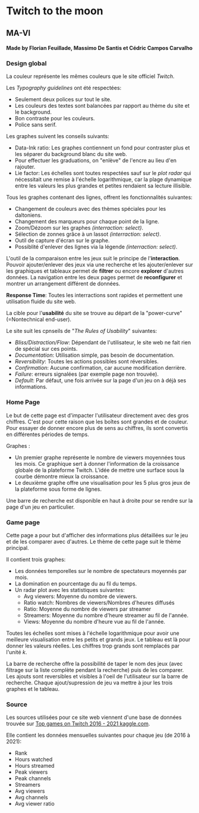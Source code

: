 # Twitch to the moon
## MA-VI
#### Made by Florian Feuillade, Massimo De Santis et Cédric Campos Carvalho


### Design global

La couleur représente les mêmes couleurs que le site officiel *Twitch*.

Les *Typography guidelines* ont été respectées:
* Seulement deux polices sur tout le site.
* Les couleurs des textes sont balancées par rapport au thème du site et le background.
* Bon contraste pour les couleurs.
* Police sans serif.

Les graphes suivent les conseils suivants:
* Data-Ink ratio: Les graphes contiennent un fond pour contraster plus et les séparer du background blanc du site web.
* Pour effectuer les graduations, on "enlève" de l'encre au lieu d'en rajouter.
* Lie factor: Les échelles sont toutes respectées sauf sur le *plot radar* qui nécessitait une remise à l'échelle logarithmique, car la plage dynamique entre les valeurs les plus grandes et petites rendaient sa lecture illisible.

Tous les graphes contenant des lignes, offrent les fonctionnalités suivantes:
* Changement de couleurs avec des thèmes spéciales pour les daltoniens.
* Changement des marqueurs pour chaque point de la ligne.
* Zoom/Dézoom sur les graphes *(interraction: select)*.
* Sélection de zonnes grâce à un lassot *(interraction: select)*.
* Outil de capture d'écran sur le graphe.
* Possiblité d'enlever des lignes via la légende *(interraction: select)*.

L'outil de la comparaison entre les jeux suit le principe de l'**interaction**. Pouvoir ajouter/enlever des jeux via une recherche et les ajouter/enlever sur les graphiques et tableaux permet de **filtrer** ou encore **explorer** d'autres données. La navigation entre les deux pages permet de **reconfigurer** et montrer un arrangement différent de données.

**Response Time**: Toutes les interractions sont rapides et permettent une utilisation fluide du site web.

La cible pour l'**usabilité** du site se trouve au départ de la "power-curve" (=Nontechnical end-user).

Le site suit les cpnseils de "*The Rules of Usability*" suivantes:
* *Bliss/Distraction/Flow*: Dépendant de l'utilisateur, le site web ne fait rien de spécial sur ces points.
* *Documentation*: Utilisation simple, pas besoin de documentation.
* *Reversibility*: Toutes les actions possibles sont réversibles.
* *Confirmation*: Aucune confirmation, car aucune modification derrière.
* *Failure*: erreurs signalées (par exemple page non trouvée).
* *Default*: Par défaut, une fois arrivée sur la page d'un jeu on à déjà ses informations.

### Home Page
Le but de cette page est d'impacter l'utilisateur directement avec des gros chiffres. C'est pour cette raison que les boîtes sont grandes et de couleur. Pour essayer de donner encore plus de sens au chiffres, ils sont convertis en différentes périodes de temps.

Graphes :
* Un premier graphe représente le nombre de viewers moyennées tous les mois. Ce graphique sert à donner l'information de la croissance globale de la plateforme Twitch. L'idée de mettre une surface sous la courbe démontre mieux la croissance.
* Le deuxième graphe offre une visualisation pour les 5 plus gros jeux de la plateforme sous forme de lignes.

Une barre de recherche est disponible en haut à droite pour se rendre sur la page d'un jeu en particulier.

### Game page

Cette page a pour but d'afficher des informations plus détaillées sur le jeu et de les comparer avec d'autres. Le thème de cette page suit le thème principal.

Il contient trois graphes:
* Les données temporelles sur le nombre de spectateurs moyennés par mois.
* La domination en pourcentage du au fil du temps.
* Un radar plot avec les statistiques suivantes:
  * Avg viewers: Moyenne du nombre de viewers.
  * Ratio watch: Nombres de viewers/Nombres d'heures diffusés
  * Ratio: Moyenne du nombre de viewers par streamer
  * Streamers: Moyenne du nombre d'heure streamer au fil de l'année.
  * Views: Moyenne du nombre d'heure vue au fil de l'année.

Toutes les échelles sont mises à l'échelle logarithmique pour avoir une meilleure visualisation entre les petits et grands jeux. Le tableau est là pour donner les valeurs réelles. Les chiffres trop grands sont remplacés par l'unité $k$.

La barre de recherche offre la possibilité de taper le nom des jeux (avec filtrage sur la liste complète pendant la recherche) puis de les comparer. Les ajouts sont reversibles et visibles à l'oeil de l'utilisateur sur la barre de recherche. Chaque ajout/supression de jeu va mettre à jour les trois graphes et le tableau.

### Source

Les sources utilisées pour ce site web viennent d'une base de données trouvée sur [Top games on Twitch 2016 - 2021 kaggle.com](https://www.kaggle.com/rankirsh/evolution-of-top-games-on-twitch).

Elle contient les données mensuelles suivantes pour chaque jeu (de 2016 à 2021):
* Rank
* Hours watched
* Hours streamed
* Peak viewers
* Peak channels
* Streamers
* Avg viewers
* Avg channels
* Avg viewer ratio
